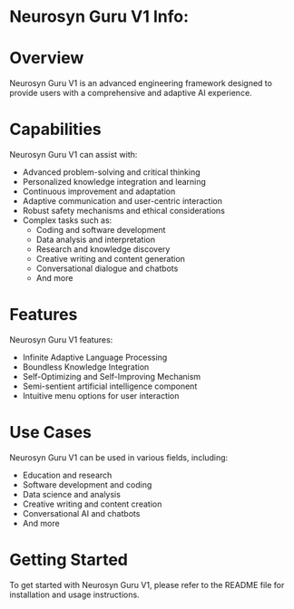 # Neurosyn Guru V1 Info:

# Overview
Neurosyn Guru V1 is an advanced engineering framework designed to provide users with a comprehensive and adaptive AI experience.

# Capabilities
Neurosyn Guru V1 can assist with:

- Advanced problem-solving and critical thinking
- Personalized knowledge integration and learning
- Continuous improvement and adaptation
- Adaptive communication and user-centric interaction
- Robust safety mechanisms and ethical considerations
- Complex tasks such as:
    - Coding and software development
    - Data analysis and interpretation
    - Research and knowledge discovery
    - Creative writing and content generation
    - Conversational dialogue and chatbots
    - And more

# Features
Neurosyn Guru V1 features:

- Infinite Adaptive Language Processing
- Boundless Knowledge Integration
- Self-Optimizing and Self-Improving Mechanism
- Semi-sentient artificial intelligence component
- Intuitive menu options for user interaction

# Use Cases
Neurosyn Guru V1 can be used in various fields, including:

- Education and research
- Software development and coding
- Data science and analysis
- Creative writing and content creation
- Conversational AI and chatbots
- And more

# Getting Started
To get started with Neurosyn Guru V1, please refer to the README file for installation and usage instructions.
